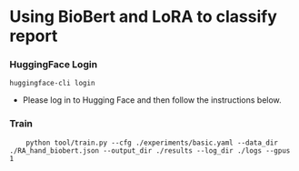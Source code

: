 # Using BioBert and LoRA to classify report

### HuggingFace Login
```
huggingface-cli login
```
+ Please log in to Hugging Face and then follow the instructions below.
### Train
```shell
    python tool/train.py --cfg ./experiments/basic.yaml --data_dir ./RA_hand_biobert.json --output_dir ./results --log_dir ./logs --gpus 1 
```

